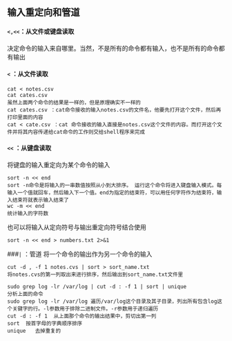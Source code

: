 ## 输入重定向和管道
#### `<,<<`：从文件或键盘读取
决定命令的输入来自哪里。当然，不是所有的命令都有输入，也不是所有的命令都有输出  
#### `<` ：从文件读取
		
	cat < notes.csv
	cat cates.csv
	虽然上面两个命令的结果是一样的，但是原理确实不一样的
	cat cates.csv ：cat命令接收的输入notes.csv的文件名，他要先打开这个文件，然后再打印里面的内容
	cat < cate.csv ：cat 命令接收的输入直接是notes.csv这个文件的内容。而打开这个文件并将其内容传递给cat命令的工作则交给shell程序来完成
#### `<<` ：从键盘读取
将键盘的输入重定向为某个命令的输入

	sort -n << end
	sort -n命令是将输入的一串数值按照从小到大排序。 运行这个命令将进入键盘输入模式。每输入一个值就回车，然后输入下一个值。end为指定的结束符，可以用任何字符作为结束符，输入结束符就表示输入结束了
	wc -m << end 
	统计输入的字符数
	
也可以将输入从定向符号与输出重定向符号结合使用  

	sort -n << end > numbers.txt 2>&1
###`|` ：管道
将一个命令的输出作为另一个命令的输入  

	cut -d , -f 1 notes.cvs | sort > sort_name.txt
	将notes.cvs的第一列取出来进行排序，然后输出到sort_name.txt文件里
	
	sudo grep log -lr /var/log | cut -d : -f 1 | sort | unique
	分析上面的命令
	sudo grep log -lr /var/log 遍历/var/log这个目录及其子目录，列出所有包含log这个关键字的行。-l参数用于排除二进制文件。-r参数用于递归遍历
	cut -d : -f 1  从上面那个命令的输出结果中，剪切出第一列
	sort  按首字母的字典顺序排序
	unique   去掉重复的
	

	
